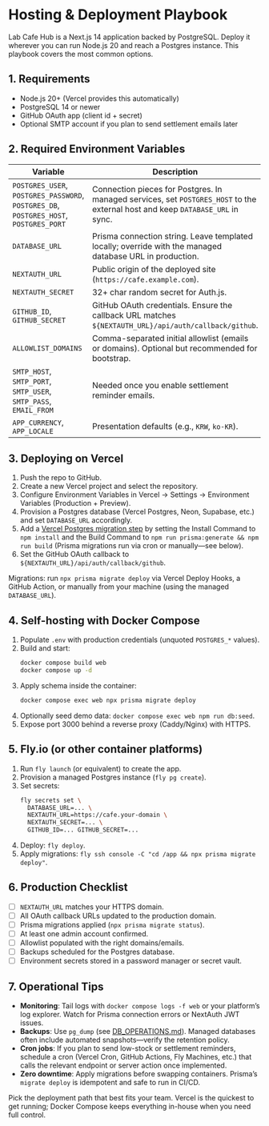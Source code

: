 # Hosting & Deployment Playbook

Lab Cafe Hub is a Next.js 14 application backed by PostgreSQL. Deploy it wherever you can run Node.js 20 and reach a Postgres instance. This playbook covers the most common options.

## 1. Requirements

- Node.js 20+ (Vercel provides this automatically)
- PostgreSQL 14 or newer
- GitHub OAuth app (client id + secret)
- Optional SMTP account if you plan to send settlement emails later

## 2. Required Environment Variables

| Variable | Description |
| --- | --- |
| `POSTGRES_USER`, `POSTGRES_PASSWORD`, `POSTGRES_DB`, `POSTGRES_HOST`, `POSTGRES_PORT` | Connection pieces for Postgres. In managed services, set `POSTGRES_HOST` to the external host and keep `DATABASE_URL` in sync. |
| `DATABASE_URL` | Prisma connection string. Leave templated locally; override with the managed database URL in production. |
| `NEXTAUTH_URL` | Public origin of the deployed site (`https://cafe.example.com`). |
| `NEXTAUTH_SECRET` | 32+ char random secret for Auth.js. |
| `GITHUB_ID`, `GITHUB_SECRET` | GitHub OAuth credentials. Ensure the callback URL matches `${NEXTAUTH_URL}/api/auth/callback/github`. |
| `ALLOWLIST_DOMAINS` | Comma-separated initial allowlist (emails or domains). Optional but recommended for bootstrap. |
| `SMTP_HOST`, `SMTP_PORT`, `SMTP_USER`, `SMTP_PASS`, `EMAIL_FROM` | Needed once you enable settlement reminder emails. |
| `APP_CURRENCY`, `APP_LOCALE` | Presentation defaults (e.g., `KRW`, `ko-KR`). |

## 3. Deploying on Vercel

1. Push the repo to GitHub.
2. Create a new Vercel project and select the repository.
3. Configure Environment Variables in Vercel → Settings → Environment Variables (Production + Preview).
4. Provision a Postgres database (Vercel Postgres, Neon, Supabase, etc.) and set `DATABASE_URL` accordingly.
5. Add a [Vercel Postgres migration step](https://vercel.com/docs/storage/sql/prisma#step-4:-configure-prisma) by setting the Install Command to `npm install` and the Build Command to `npm run prisma:generate && npm run build` (Prisma migrations run via cron or manually—see below).
6. Set the GitHub OAuth callback to `${NEXTAUTH_URL}/api/auth/callback/github`.

Migrations: run `npx prisma migrate deploy` via Vercel Deploy Hooks, a GitHub Action, or manually from your machine (using the managed `DATABASE_URL`).

## 4. Self-hosting with Docker Compose

1. Populate `.env` with production credentials (unquoted `POSTGRES_*` values).
2. Build and start:
   ```bash
   docker compose build web
   docker compose up -d
   ```
3. Apply schema inside the container:
   ```bash
   docker compose exec web npx prisma migrate deploy
   ```
4. Optionally seed demo data: `docker compose exec web npm run db:seed`.
5. Expose port 3000 behind a reverse proxy (Caddy/Nginx) with HTTPS.

## 5. Fly.io (or other container platforms)

1. Run `fly launch` (or equivalent) to create the app.
2. Provision a managed Postgres instance (`fly pg create`).
3. Set secrets:
   ```bash
   fly secrets set \
     DATABASE_URL=... \
     NEXTAUTH_URL=https://cafe.your-domain \
     NEXTAUTH_SECRET=... \
     GITHUB_ID=... GITHUB_SECRET=...
   ```
4. Deploy: `fly deploy`.
5. Apply migrations: `fly ssh console -C "cd /app && npx prisma migrate deploy"`.

## 6. Production Checklist

- [ ] `NEXTAUTH_URL` matches your HTTPS domain.
- [ ] All OAuth callback URLs updated to the production domain.
- [ ] Prisma migrations applied (`npx prisma migrate status`).
- [ ] At least one admin account confirmed.
- [ ] Allowlist populated with the right domains/emails.
- [ ] Backups scheduled for the Postgres database.
- [ ] Environment secrets stored in a password manager or secret vault.

## 7. Operational Tips

- **Monitoring**: Tail logs with `docker compose logs -f web` or your platform’s log explorer. Watch for Prisma connection errors or NextAuth JWT issues.
- **Backups**: Use `pg_dump` (see [DB_OPERATIONS.md](./DB_OPERATIONS.md)). Managed databases often include automated snapshots—verify the retention policy.
- **Cron jobs**: If you plan to send low-stock or settlement reminders, schedule a cron (Vercel Cron, GitHub Actions, Fly Machines, etc.) that calls the relevant endpoint or server action once implemented.
- **Zero downtime**: Apply migrations before swapping containers. Prisma’s `migrate deploy` is idempotent and safe to run in CI/CD.

Pick the deployment path that best fits your team. Vercel is the quickest to get running; Docker Compose keeps everything in-house when you need full control.

